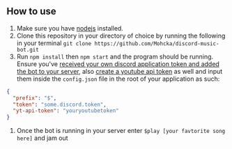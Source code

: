 ## How to use

1. Make sure you have [nodejs](https://nodejs.org/en/) installed.
2. Clone this repository in your directory of choice by running the following in your terminal `git clone https://github.com/Mohcka/discord-music-bot.git`
3. Run `npm install` then `npm start` and the program should be running.  Ensure you've [received your own discord application token and added the bot to your server](https://github.com/reactiflux/discord-irc/wiki/Creating-a-discord-bot-&-getting-a-token), also [create a youtube api token](https://developers.google.com/youtube/registering_an_application) as well and input them inside the `config.json` file in the root of your application as such:

```json
{
  "prefix": "$",
  "token": "some.discord.token",
  "yt-api-token": "youryoutubetoken"
}
```
1. Once the bot is running in your server enter `$play [your favtorite song here]` and jam out